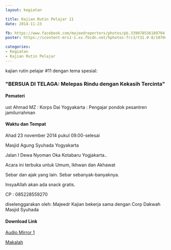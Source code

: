 ```yaml
---
layout: kegiatan

title: Kajian Rutin Pelajar 11
date: 2014-11-23

fb: https://www.facebook.com/majeedreporters/photos/pb.339078536189704.-2207520000.1451134445./681265628637658/
poster: https://scontent-mrs1-1.xx.fbcdn.net/hphotos-frc3/t31.0-8/10704210_681265628637658_1313541698945386562_o.jpg

categories:
- Kegiatan
- Kajian Rutin Pelajar
---
```


kajian rutin pelajar #11 dengan tema spesial:

### "BERSUA DI TELAGA: Melepas Rindu dengan Kekasih Tercinta"

#### Pemateri

ust Ahmad MZ
: Korps Dai Yogyakarta
: Pengajar pondok pesantren jamilurrahman

#### Waktu dan Tempat

Ahad 23 november 2014 pukul 09.00-selesai

Masjid Agung Syuhada Yogyakarta

Jalan I Dewa Nyoman Oka Kotabaru Yogjakarta..

Acara ini terbuka untuk Umum, Ikhwan dan Akhawat

Sebar dan ajak yang lain. Sebar sebanyak-banyaknya.

InsyaAllah akan ada snack gratis.

CP : 085228559270

diselenggarakan oleh: Majeedr Kajian bekerja sama dengan Corp Dakwah Masjid Syuhada

#### Download Link

[Audio Mirror 1](http://www.mediafire.com/listen/bavst8van11k574/kajian_pelajar_11.mp3)

[Makalah](http://www.mediafire.com/view/4oxq3wmczl3z8wv/Makalah_Kajian_ke-11-Mengenal_Rasulullah.pdf)